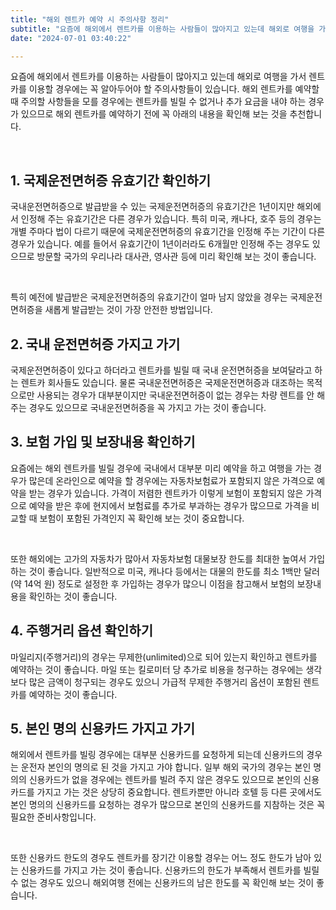```yaml
---
title: "해외 렌트카 예약 시 주의사항 정리"
subtitle: "요즘에 해외에서 렌트카를 이용하는 사람들이 많아지고 있는데 해외로 여행을 가서 렌트카를 이용할 경우에는 꼭 알아두어야 할 주의사항들이 있습니다. 해외 렌트카를 예약할 때 주의할 사항들을 모를 경우에는 렌트카를 빌릴 수 없거나 추가 요금을 내야 하는 경우가 있으므로 해외 렌트카를 예약하기 전에 꼭 주의사항을 확인해 봐야 합니다."
date: "2024-07-01 03:40:22"

---
```





<p>요즘에 해외에서 렌트카를 이용하는 사람들이 많아지고 있는데 해외로 여행을 가서 렌트카를 이용할 경우에는 꼭 알아두어야 할 주의사항들이 있습니다. 해외 렌트카를 예약할 때 주의할 사항들을 모를 경우에는 렌트카를 빌릴 수 없거나 추가 요금을 내야 하는 경우가 있으므로 해외 렌트카를 예약하기 전에 꼭 아래의 내용을 확인해 보는 것을 추천합니다.</p>
<br/>
<h2><b>1. 국제운전면허증 유효기간 확인하기</b></h2>
<p>국내운전면허증으로 발급받을 수 있는 국제운전면허증의 유효기간은 1년이지만 해외에서 인정해 주는 유효기간은 다른 경우가 있습니다. 특히 미국, 캐나다, 호주 등의 경우는 개별 주마다 법이 다르기 때문에 국제운전면허증의 유효기간을 인정해 주는 기간이 다른 경우가 있습니다. 예를 들어서 유효기간이 1년이러라도 6개월만 인정해 주는 경우도 있으므로 방문할 국가의 우리나라 대사관, 영사관 등에 미리 확인해 보는 것이 좋습니다.</p>
<br/>

<p>특히 예전에 발급받은 국제운전면허증의 유효기간이 얼마 남지 않았을 경우는 국제운전면허증을 새롭게 발급받는 것이 가장 안전한 방법입니다.</p>

<h2><b>2. 국내 운전면허증 가지고 가기</b></h2>
<p>국제운전면허증이 있다고 하더라고 렌트카를 빌릴 때 국내 운전면허증을 보여달라고 하는 렌트카 회사들도 있습니다. 물론 국내운전면허증은 국제운전면허증과 대조하는 목적으로만 사용되는 경우가 대부분이지만 국내운전면허증이 없는 경우는 차량 렌트를 안 해주는 경우도 있으므로 국내운전면허증을 꼭 가지고 가는 것이 좋습니다.</p>

<h2><b>3. 보험 가입 및 보장내용 확인하기</b></h2>
<p>요즘에는 해외 렌트카를 빌릴 경우에 국내에서 대부분 미리 예약을 하고 여행을 가는 경우가 많은데 온라인으로 예약을 할 경우에는 자동차보험료가 포함되지 않은 가격으로 예약을 받는 경우가 있습니다. 가격이 저렴한 렌트카가 이렇게 보험이 포함되지 않은 가격으로 예약을 받은 후에 현지에서 보험료를 추가로 부과하는 경우가 많으므로 가격을 비교할 때 보험이 포함된 가격인지 꼭 확인해 보는 것이 중요합니다.</p>
<br/>

<p>또한 해외에는 고가의 자동차가 많아서 자동차보험 대물보장 한도를 최대한 높여서 가입하는 것이 좋습니다. 일반적으로 미국, 캐나다 등에서는 대물의 한도를 최소 1백만 달러(약 14억 원) 정도로 설정한 후 가입하는 경우가 많으니 이점을 참고해서 보험의 보장내용을 확인하는 것이 좋습니다.</p>

<h2><b>4. 주행거리 옵션 확인하기</b></h2>
<p>마일리지(주행거리)의 경우는 무제한(unlimited)으로 되어 있는지 확인하고 렌트카를 예약하는 것이 좋습니다. 마일 또는 킬로미터 당 추가로 비용을 청구하는 경우에는 생각보다 많은 금액이 청구되는 경우도 있으니 가급적 무제한 주행거리 옵션이 포함된 렌트카를 예약하는 것이 좋습니다.</p>

<h2><b>5. 본인 명의 신용카드 가지고 가기</b></h2>
<p>해외에서 렌트카를 빌링 경우에는 대부분 신용카드를 요청하게 되는데 신용카드의 경우는 운전자 본인의 명의로 된 것을 가지고 가야 합니다. 일부 해외 국가의 경우는 본인 명의의 신용카드가 없을 경우에는 렌트카를 빌려 주지 않은 경우도 있으므로 본인의 신용카드를 가지고 가는 것은 상당히 중요합니다. 렌트카뿐만 아니라 호텔 등 다른 곳에서도 본인 명의의 신용카드를 요청하는 경우가 많으므로 본인의 신용카드를 지참하는 것은 꼭 필요한 준비사항입니다.</p>
<br/>

<p>또한 신용카드 한도의 경우도 렌트카를 장기간 이용할 경우는 어느 정도 한도가 남아 있는 신용카드를 가지고 가는 것이 좋습니다. 신용카드의 한도가 부족해서 렌트카를 빌릴 수 없는 경우도 있으니 해외여행 전에는 신용카드의 남은 한도를 꼭 확인해 보는 것이 좋습니다.</p>

